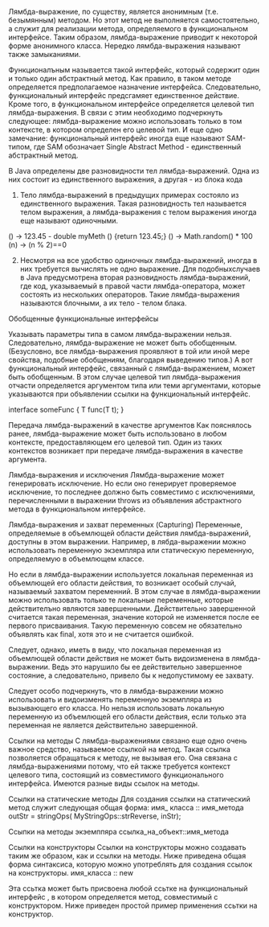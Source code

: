 Лямбда-выражение, по существу, является анонимным (т.е. безымянным) методом. Но этот метод не выполняется самостоятельно, 
а служит для реализации метода, определяемого в функциональном интерфейсе. Таким образом, лямбда-выражение приводит к 
некоторой форме анонимного класса. Нередко лямбда-выражения называют также замыканиями. 

Функционалъным называется такой интерфейс, который содержит один и только один абстрактный метод. Как правило, в таком 
методе определяется предполагаемое назначение интерфейса. Следовательно, функциональный интерфейс предсгамяет 
единственное действие. Кроме того, в функциональном интерфейсе определяется целевой тип лямбда-выражения. В связи с этим 
необходимо подчеркнуть следующее: лямбда-выражение можно использовать только в том контексте, в котором определен его 
целевой тип. И еще одно замечание: функциональный интерфейс иногда еще называют SАМ-типом, где SАМ обозначает 
Single Abstract Method - единственный абстрактный метод.

В Java определены две разновидности тел лямбда-выражений. Одна из них состоит из единственного выражения, а другая - из 
блока кода

1) Тело лямбда-выражений в предыдущих примерах состояло из единственного выражения. Такая разновидность тел называется 
телом выражения, а лямбда-выражения с телом выражения иногда еще называют одиночными.

() -> 123.45   -  double myMeth () {return 123.45;}
() -> Math.random() * 100
(n) -> (n % 2)==0

2) Несмотря на все удобство одиночных лямбда-выражений, иногда в них требуется вычислять не одно выражение. Для 
подобныхслучаев в Java предусмотрена вторая разновидность лямбда-выражений, где код, указываемый в правой части 
лямбда-оператора, может состоять из нескольких операторов. Такие лямбда-выражения называются блочными, а их тело - телом блака. 

Обобщенные функциональные интерфейсы

Указывать параметры типа в самом лямбда-выражении нельзя. Следовательно, лямбда-выражение не может быть обобщенным. 
(Безусловно, все лямбда-выражения проявляют в той или иной мере свойства, подобные обобщениям, благодаря выведению 
типов.) А вот функциональный интерфейс, связанный с лямбда-выражением, может быть обобщенным. В этом случае целевой тип 
лямбда-выражения отчасти определяется аргументом типа или теми аргументами, которые указываются при объявлении ссылки 
на функциональный интерфейс.

interface someFunc<T> {
T func(T t);
}

Передача лямбда-выражений в качестве аргументов
Как пояснялось ранее, лямбда-выражение может быть использовано в любом контексте, предоставляющем его целевой тип. Один 
из таких контекстов возникает при передаче лямбда-выражения в качестве аргумента.

Лямбда-выражения и исключения
Лямбда-выражение может генерировать исключение. Но если оно генерирует проверяемое исключение, то последнее должно быть 
совместимо с исключениями, перечисленными в выражении throws из объявления абстрактного метода в функциональном интерфейсе.

Лямбда-выражения и захват переменных (Capturing)
Переменные, определяемые в объемлющей области действия лямбда-выражений, доступны в этом выражении. Например, в 
лябда-выражении можно использовать переменную экземпляра или статическую переменную, определяемую в объемлющем классе.

Но если в лямбда-выражении используется локальная переменная из объемлющей его области действия, то возникает особый 
случай, называемый захватом переменний. В этом случае в лямбда-выражении можно использовать только те локальные 
переменные, которые действителъно являются завершенными. Действительно завершенной считается такая переменная, значение 
которой не изменяется после ее первого присваивания. Такую переменную совсем не обязательно объявлять как final, хотя 
это и не считается ошибкой.

Следует, однако, иметь в виду, что локальная переменная из объемлющей области действия не может быть видоизменена в 
лямбда-выражении. Ведь это нарушило бы ее действительно завершенное состояние, а следовательно, привело бы к 
недопустимому ее захвату.

Следует особо подчеркнуть, что в лямбда-выражении можно использовать и видоизменять переменную экземпляра из вызывающего 
его класса. Но нельзя использовать локальную переменную из объемлющей его области действия, если только эта переменная 
не является действительно завершенной. 

Ссылки на методы
С лямбда-выражениями связано еще одно очень важное средство, называемое ссылкой на метод. Такая ссылка позволяется 
обращаться к методу, не вызывая его. Она связана с лямбда-выражениями потому, что ей также требуется контекст целевого 
типа, состоящий из совместимого функционального интерфейса. Имеются разные виды ссылок на методы.

Ссылки на статические методы
Для создания ссылки на статический метод служит следующая общая форма:
имя_ класса :: имя_метода
outStr = stringOps( MyStringOps::strReverse, inStr);

Ссыпки на методы экэемппяра
ссылка_на_объект::имя_метода

Ссылки на конструкторы
Ссылки на конструкторы можно создавать таким же образом, как и ссылки на методы. Ниже приведена общая форма синтаксиса, 
которую можно употреблять для создания ссылок на конструкторы.
имя_класса :: new

Эта ссьтка может быть присвоена любой ссьтке на функциональный интерфейс , в котором определяется метод, совместимый с 
конструктором. Ниже приведен простой пример применения ссьтки на конструктор. 